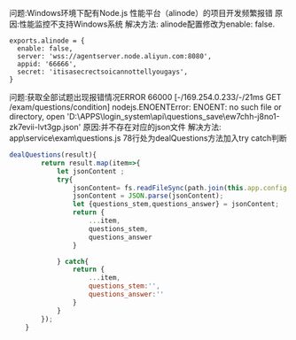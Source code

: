 问题:Windows环境下配有Node.js 性能平台（alinode）的项目开发频繁报错
原因:性能监控不支持Windows系统
解决方法:
alinode配置修改为enable: false.
```
exports.alinode = {
  enable: false,
  server: 'wss://agentserver.node.aliyun.com:8080',
  appid: '66666',
  secret: 'itisasecrectsoicannottellyougays',
}
```

问题:获取全部试题出现报错情况ERROR 66000 [-/169.254.0.233/-/21ms GET /exam/questions/condition] nodejs.ENOENTError: ENOENT: no such file or directory, open 'D:\APPS\login_system\api\questions_save\ew7chh-j8no1-zk7evii-lvt3gp.json'
原因:并不存在对应的json文件
解决方法:
app\service\exam\questions.js
78行处为dealQuestions方法加入try catch判断
```JavaScript
dealQuestions(result){
        return result.map(item=>{
            let jsonContent ;
            try{
                jsonContent= fs.readFileSync(path.join(this.app.config.questionsRootPath,item.json_path));
                jsonContent = JSON.parse(jsonContent);
                let {questions_stem,questions_answer} = jsonContent;
                return {
                    ...item,
                    questions_stem,
                    questions_answer
                }

            } catch{
                return {
                    ...item,
                    questions_stem:'',
                    questions_answer:''
                }
            }
        });
    }
```